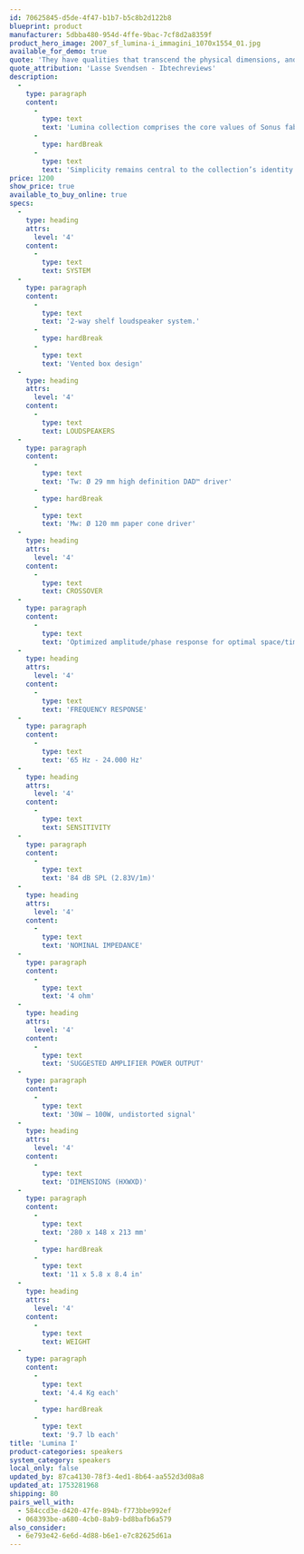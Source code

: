 ```yaml
---
id: 70625845-d5de-4f47-b1b7-b5c8b2d122b8
blueprint: product
manufacturer: 5dbba480-954d-4ffe-9bac-7cf8d2a8359f
product_hero_image: 2007_sf_lumina-i_immagini_1070x1554_01.jpg
available_for_demo: true
quote: 'They have qualities that transcend the physical dimensions, and that are able to engage the listener to a degree that you hardly think is possible when you see the speakers'
quote_attribution: 'Lasse Svendsen - Ibtechreviews'
description:
  -
    type: paragraph
    content:
      -
        type: text
        text: 'Lumina collection comprises the core values of Sonus faber and its iconic materials, such as real multilayer wood, leather and the natural composition of drivers.'
      -
        type: hardBreak
      -
        type: text
        text: 'Simplicity remains central to the collection’s identity with its easy set-up, accessible price point, and excellent sound performance, empowering everyone to enjoy a true Sonus faber experience completely made in Italy.'
price: 1200
show_price: true
available_to_buy_online: true
specs:
  -
    type: heading
    attrs:
      level: '4'
    content:
      -
        type: text
        text: SYSTEM
  -
    type: paragraph
    content:
      -
        type: text
        text: '2-way shelf loudspeaker system.'
      -
        type: hardBreak
      -
        type: text
        text: 'Vented box design'
  -
    type: heading
    attrs:
      level: '4'
    content:
      -
        type: text
        text: LOUDSPEAKERS
  -
    type: paragraph
    content:
      -
        type: text
        text: 'Tw: Ø 29 mm high definition DAD™ driver'
      -
        type: hardBreak
      -
        type: text
        text: 'Mw: Ø 120 mm paper cone driver'
  -
    type: heading
    attrs:
      level: '4'
    content:
      -
        type: text
        text: CROSSOVER
  -
    type: paragraph
    content:
      -
        type: text
        text: 'Optimized amplitude/phase response for optimal space/time performance. Crossover frequency: 2000 Hz.'
  -
    type: heading
    attrs:
      level: '4'
    content:
      -
        type: text
        text: 'FREQUENCY RESPONSE'
  -
    type: paragraph
    content:
      -
        type: text
        text: '65 Hz - 24.000 Hz'
  -
    type: heading
    attrs:
      level: '4'
    content:
      -
        type: text
        text: SENSITIVITY
  -
    type: paragraph
    content:
      -
        type: text
        text: '84 dB SPL (2.83V/1m)'
  -
    type: heading
    attrs:
      level: '4'
    content:
      -
        type: text
        text: 'NOMINAL IMPEDANCE'
  -
    type: paragraph
    content:
      -
        type: text
        text: '4 ohm'
  -
    type: heading
    attrs:
      level: '4'
    content:
      -
        type: text
        text: 'SUGGESTED AMPLIFIER POWER OUTPUT'
  -
    type: paragraph
    content:
      -
        type: text
        text: '30W – 100W, undistorted signal'
  -
    type: heading
    attrs:
      level: '4'
    content:
      -
        type: text
        text: 'DIMENSIONS (HXWXD)'
  -
    type: paragraph
    content:
      -
        type: text
        text: '280 x 148 x 213 mm'
      -
        type: hardBreak
      -
        type: text
        text: '11 x 5.8 x 8.4 in'
  -
    type: heading
    attrs:
      level: '4'
    content:
      -
        type: text
        text: WEIGHT
  -
    type: paragraph
    content:
      -
        type: text
        text: '4.4 Kg each'
      -
        type: hardBreak
      -
        type: text
        text: '9.7 lb each'
title: 'Lumina I'
product-categories: speakers
system_category: speakers
local_only: false
updated_by: 87ca4130-78f3-4ed1-8b64-aa552d3d08a8
updated_at: 1753281968
shipping: 80
pairs_well_with:
  - 584ccd3e-d420-47fe-894b-f773bbe992ef
  - 068393be-a680-4cb0-8ab9-bd8bafb6a579
also_consider:
  - 6e793e42-6e6d-4d88-b6e1-e7c82625d61a
---
```

